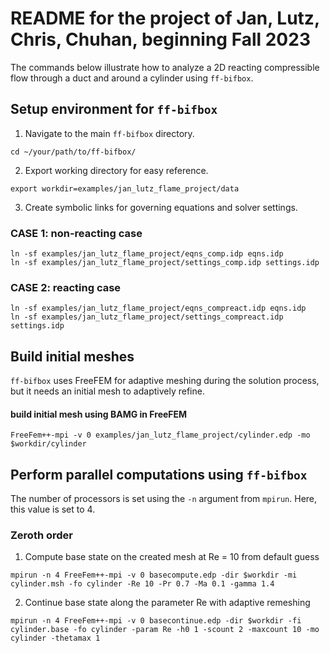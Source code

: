 # README for the project of Jan, Lutz, Chris, Chuhan, beginning Fall 2023

The commands below illustrate how to analyze a 2D reacting compressible flow through a duct and around a cylinder using `ff-bifbox`.

## Setup environment for `ff-bifbox`
1. Navigate to the main `ff-bifbox` directory.
```
cd ~/your/path/to/ff-bifbox/
```
2. Export working directory for easy reference.
```
export workdir=examples/jan_lutz_flame_project/data
```
3. Create symbolic links for governing equations and solver settings.
### CASE 1: non-reacting case
```
ln -sf examples/jan_lutz_flame_project/eqns_comp.idp eqns.idp
ln -sf examples/jan_lutz_flame_project/settings_comp.idp settings.idp
```
### CASE 2: reacting case
```
ln -sf examples/jan_lutz_flame_project/eqns_compreact.idp eqns.idp
ln -sf examples/jan_lutz_flame_project/settings_compreact.idp settings.idp
```

## Build initial meshes
`ff-bifbox` uses FreeFEM for adaptive meshing during the solution process, but it needs an initial mesh to adaptively refine.
#### build initial mesh using BAMG in FreeFEM
```
FreeFem++-mpi -v 0 examples/jan_lutz_flame_project/cylinder.edp -mo $workdir/cylinder
```

## Perform parallel computations using `ff-bifbox`
The number of processors is set using the `-n` argument from `mpirun`. Here, this value is set to 4.
### Zeroth order
1. Compute base state on the created mesh at Re = 10 from default guess
```
mpirun -n 4 FreeFem++-mpi -v 0 basecompute.edp -dir $workdir -mi cylinder.msh -fo cylinder -Re 10 -Pr 0.7 -Ma 0.1 -gamma 1.4
```

2. Continue base state along the parameter Re with adaptive remeshing
```
mpirun -n 4 FreeFem++-mpi -v 0 basecontinue.edp -dir $workdir -fi cylinder.base -fo cylinder -param Re -h0 1 -scount 2 -maxcount 10 -mo cylinder -thetamax 1
```
